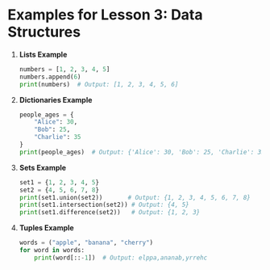 # Examples for Lesson 3: Data Structures

1. **Lists Example**
   ```python
   numbers = [1, 2, 3, 4, 5]
   numbers.append(6)
   print(numbers)  # Output: [1, 2, 3, 4, 5, 6]
   ```

2. **Dictionaries Example**
   ```python
   people_ages = {
       "Alice": 30,
       "Bob": 25,
       "Charlie": 35
   }
   print(people_ages)  # Output: {'Alice': 30, 'Bob': 25, 'Charlie': 35}
   ```

3. **Sets Example**
   ```python
   set1 = {1, 2, 3, 4, 5}
   set2 = {4, 5, 6, 7, 8}
   print(set1.union(set2))       # Output: {1, 2, 3, 4, 5, 6, 7, 8}
   print(set1.intersection(set2)) # Output: {4, 5}
   print(set1.difference(set2))   # Output: {1, 2, 3}
   ```

4. **Tuples Example**
   ```python
   words = ("apple", "banana", "cherry")
   for word in words:
       print(word[::-1])  # Output: elppa,ananab,yrrehc
